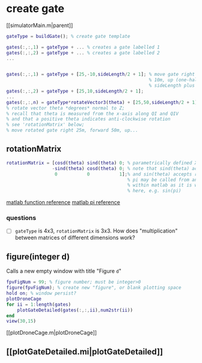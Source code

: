 # create gate
[[simulatorMain.m|parent]]

```matlab
gateType = buildGate(); % create gate template

gates(:,:,1) = gateType + ... % creates a gate labelled 1
gates(:,:,2) = gateType + ... % creates a gate labelled 2
...


gates(:,:,1) = gateType + [25,-10,sideLength/2 + 1]; % move gate right 25m, back
													 % 10m, up (one-half of 
													 % sideLength plus one)
gates(:,:,2) = gateType + [25,10,sideLength/2 + 1];
...
gates(:,:,n) = gateType*rotateVector3(theta) + [25,50,sideLength/2 + 1];
% rotate vector theta *degrees* normal to Z; 
% recall that theta is measured from the x-axis along QI and QIV
% and that a positive theta indicates anti-clockwise rotation
% see 'rotationMatrix' below; 
% move rotated gate right 25m, forward 50m, up...
```

## rotationMatrix
```matlab
rotationMatrix = [cosd(theta) sind(theta) 0; % parametrically defined XYZ coords
                 -sind(theta) cosd(theta) 0; % note that sind(theta) accepts degrees
                  0           0			  1];% and sin(theta) accepts radians
				  							 % pi may be called from anywhere 
											 % within matlab as it is written 
											 % here, e.g. sin(pi)
```
[matlab function reference](https://www.mathworks.com/help/matlab/referencelist.html?type=function)
[matlab pi reference](https://www.mathworks.com/help/matlab/ref/pi.html)

### questions
- [ ] `gateType` is 4x3, `rotationMatrix` is 3x3.  How does "multiplication" between matrices of different dimensions work?

## figure(integer d)
Calls a new empty window with title "Figure `d`"

```matlab
fpvFigNum = 99; % figure number; must be integer>0
figure(fpvFigNum); % create new "figure", or blank plotting space
hold on; % window persist?
plotDroneCage
for ii = 1:length(gates)
	plotGateDetailed(gates(:,:,ii),num2str(ii))
end
view(30,15)
```
[[plotDroneCage.m|plotDroneCage]]

## [[plotGateDetailed.mi|plotGateDetailed]]



